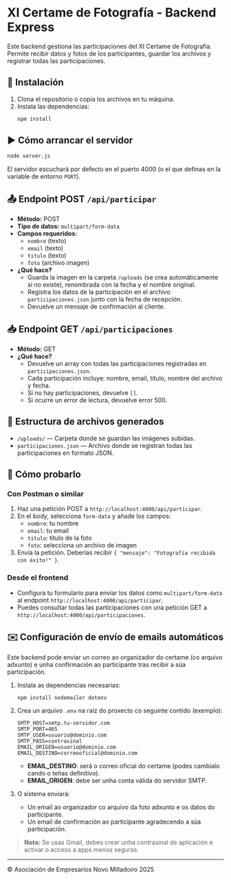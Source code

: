 # XI Certame de Fotografía - Backend Express

Este backend gestiona las participaciones del XI Certame de Fotografía. Permite recibir datos y fotos de los participantes, guardar los archivos y registrar todas las participaciones.

## 🚀 Instalación

1. Clona el repositorio o copia los archivos en tu máquina.
2. Instala las dependencias:
   ```bash
   npm install
   ```

## ▶️ Cómo arrancar el servidor

```bash
node server.js
```

El servidor escuchará por defecto en el puerto 4000 (o el que definas en la variable de entorno `PORT`).

## 📤 Endpoint POST `/api/participar`

- **Método:** POST
- **Tipo de datos:** `multipart/form-data`
- **Campos requeridos:**
  - `nombre` (texto)
  - `email` (texto)
  - `titulo` (texto)
  - `foto` (archivo imagen)
- **¿Qué hace?**
  - Guarda la imagen en la carpeta `/uploads` (se crea automáticamente si no existe), renombrada con la fecha y el nombre original.
  - Registra los datos de la participación en el archivo `participaciones.json` junto con la fecha de recepción.
  - Devuelve un mensaje de confirmación al cliente.

## 📥 Endpoint GET `/api/participaciones`

- **Método:** GET
- **¿Qué hace?**
  - Devuelve un array con todas las participaciones registradas en `participaciones.json`.
  - Cada participación incluye: nombre, email, título, nombre del archivo y fecha.
  - Si no hay participaciones, devuelve `[]`.
  - Si ocurre un error de lectura, devuelve error 500.

## 📂 Estructura de archivos generados

- `/uploads/` — Carpeta donde se guardan las imágenes subidas.
- `participaciones.json` — Archivo donde se registran todas las participaciones en formato JSON.

## 🧪 Cómo probarlo

### Con Postman o similar
1. Haz una petición POST a `http://localhost:4000/api/participar`.
2. En el body, selecciona `form-data` y añade los campos:
   - `nombre`: tu nombre
   - `email`: tu email
   - `titulo`: título de la foto
   - `foto`: selecciona un archivo de imagen
3. Envía la petición. Deberías recibir `{ "mensaje": "Fotografía recibida con éxito!" }`.

### Desde el frontend
- Configura tu formulario para enviar los datos como `multipart/form-data` al endpoint `http://localhost:4000/api/participar`.
- Puedes consultar todas las participaciones con una petición GET a `http://localhost:4000/api/participaciones`.

## ✉️ Configuración de envío de emails automáticos

Este backend pode enviar un correo ao organizador do certame (co arquivo adxunto) e unha confirmación ao participante tras recibir a súa participación.

1. Instala as dependencias necesarias:
   ```bash
   npm install nodemailer dotenv
   ```
2. Crea un arquivo `.env` na raíz do proxecto co seguinte contido (exemplo):
   ```env
   SMTP_HOST=smtp.tu-servidor.com
   SMTP_PORT=465
   SMTP_USER=usuario@dominio.com
   SMTP_PASS=contrasinal
   EMAIL_ORIGEN=usuario@dominio.com
   EMAIL_DESTINO=correooficial@dominio.com
   ```
   - **EMAIL_DESTINO**: será o correo oficial do certame (podes cambialo cando o teñas definitivo).
   - **EMAIL_ORIGEN**: debe ser unha conta válida do servidor SMTP.

3. O sistema enviará:
   - Un email ao organizador co arquivo da foto adxunto e os datos do participante.
   - Un email de confirmación ao participante agradecendo a súa participación.

> **Nota:** Se usas Gmail, debes crear unha contrasinal de aplicación e activar o acceso a apps menos seguras.

---

© Asociación de Empresarios Novo Milladoiro 2025
